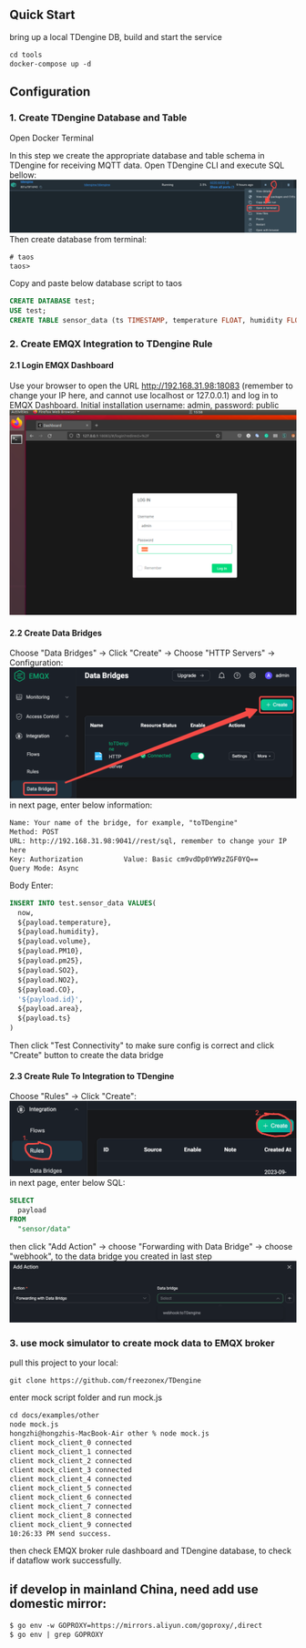## Quick Start
bring up a local TDengine DB, build and start the service
```shell
cd tools
docker-compose up -d 
```
## Configuration
### 1. Create TDengine Database and Table
Open Docker Terminal

In this step we create the appropriate database and table schema in TDengine for receiving MQTT data. Open TDengine CLI and execute SQL bellow:
![TDengine terminal](docs/images/TDengine_terminal.png "TDengine terminal")
Then create database from terminal:

```shell
# taos
taos>
```
Copy and paste below database script to taos
```SQL
CREATE DATABASE test;
USE test;
CREATE TABLE sensor_data (ts TIMESTAMP, temperature FLOAT, humidity FLOAT, volume FLOAT, pm10 FLOAT, pm25 FLOAT, so2 FLOAT, no2 FLOAT, co FLOAT, sensor_id NCHAR(255), area TINYINT, coll_time TIMESTAMP);
```
### 2. Create EMQX Integration to TDengine Rule
#### 2.1 Login EMQX Dashboard
Use your browser to open the URL http://192.168.31.98:18083 (remember to change your IP here, and cannot use localhost or 127.0.0.1) and log in to EMQX Dashboard. Initial installation username: admin, password: public
![EMQX Login](docs/images/EMQX_login.png "EMQX Login")
#### 2.2 Create Data Bridges
Choose "Data Bridges" -> Click "Create" -> Choose "HTTP Servers" -> Configuration:
![EMQX data_bridges](docs/images/EMQX_data_bridges.png "EMQX data bridges")
in next page, enter below information:  
```http request
Name: Your name of the bridge, for example, "toTDengine"  
Method: POST  
URL: http://192.168.31.98:9041//rest/sql, remember to change your IP here
Key: Authorization          Value: Basic cm9vdDp0YW9zZGF0YQ==
Query Mode: Async
```
Body Enter:
```SQL
INSERT INTO test.sensor_data VALUES(
  now,
  ${payload.temperature},
  ${payload.humidity},
  ${payload.volume},
  ${payload.PM10},
  ${payload.pm25},
  ${payload.SO2},
  ${payload.NO2},
  ${payload.CO},
  '${payload.id}',
  ${payload.area},
  ${payload.ts}
)
```
Then click "Test Connectivity" to make sure config is correct and click "Create" button to create the data bridge  
#### 2.3 Create Rule To Integration to TDengine
Choose "Rules" -> Click "Create":
![EMQX create_rule](docs/images/EMQX_create_rule.png "EMQX create rule")
in next page, enter below SQL:
```SQL
SELECT
  payload
FROM
  "sensor/data"
```
then click "Add Action" -> choose "Forwarding with Data Bridge" -> choose "webhook", to the data bridge you created in last step
![EMQX add_action](docs/images/EMQX_add_action.png "EMQX add action")

### 3. use mock simulator to create mock data to EMQX broker
pull this project to your local:
```shell
git clone https://github.com/freezonex/TDengine
```
enter mock script folder and run mock.js
```shell
cd docs/examples/other
node mock.js
hongzhi@hongzhis-MacBook-Air other % node mock.js    
client mock_client_0 connected
client mock_client_1 connected
client mock_client_2 connected
client mock_client_3 connected
client mock_client_4 connected
client mock_client_5 connected
client mock_client_6 connected
client mock_client_7 connected
client mock_client_8 connected
client mock_client_9 connected
10:26:33 PM send success.
```
then check EMQX broker rule dashboard and TDengine database, to check if dataflow work successfully.

## if develop in mainland China, need add use domestic mirror:
```shell
$ go env -w GOPROXY=https://mirrors.aliyun.com/goproxy/,direct
$ go env | grep GOPROXY
```